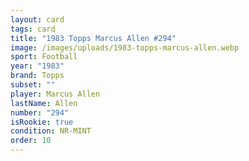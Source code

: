 ```yaml
---
layout: card
tags: card
title: "1983 Topps Marcus Allen #294"
image: /images/uploads/1983-topps-marcus-allen.webp
sport: Football
year: "1983"
brand: Topps
subset: ""
player: Marcus Allen
lastName: Allen
number: "294"
isRookie: true
condition: NR-MINT
order: 10
---
```

